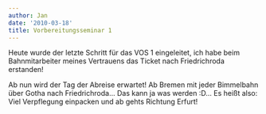 ```yaml
---
author: Jan
date: '2010-03-18'
title: Vorbereitungsseminar 1
---
```


Heute wurde der letzte Schritt für das VOS 1 eingeleitet, ich habe beim
Bahnmitarbeiter meines Vertrauens das Ticket nach Friedrichroda erstanden!

Ab nun wird der Tag der Abreise erwartet! Ab Bremen mit jeder Bimmelbahn über
Gotha nach Friedrichroda... Das kann ja was werden :D... Es heißt also: Viel
Verpflegung einpacken und ab gehts Richtung Erfurt!
